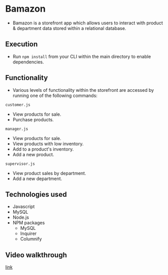 # Bamazon
* Bamazon is a storefront app which allows users to interact with product & department data stored within a relational database.

## Execution
* Run `npm install` from your CLI within the main directory to enable dependencies.

## Functionality
* Various levels of functionality within the storefront are accessed by running one of the following commands:<br/>

`customer.js`<br/>
- View products for sale.
- Purchase products.<br/>

`manager.js`<br/>
- View products for sale.
- View products with low inventory.
- Add to a product's inventory.
- Add a new product.<br/>

`supervisor.js`<br/>
- View product sales by department.
- Add a new department.


## Technologies used
* Javascript
* MySQL
* Node.js
* NPM packages 
  - MySQL
  - Inquirer
  - Columnify

## Video walkthrough
[link](https://drive.google.com/file/d/1B0xz2dvB9NujA8tBsmn04aMGiBVNZr3i/view)
  